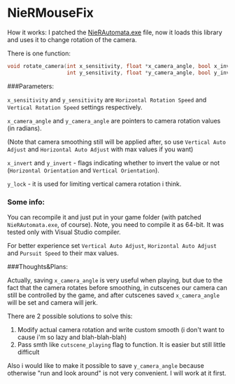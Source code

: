 # NieRMouseFix

How it works: I patched the [NieRAutomata.exe](https://drive.google.com/open?id=1QKWGeUwlmyrZCz3OKd7nNDJbKRup2r3J) file, now it loads this library and uses it to change rotation of the camera.

There is one function:

```c++
void rotate_camera(int x_sensitivity, float *x_camera_angle, bool x_invert, 
                   int y_sensitivity, float *y_camera_angle, bool y_invert, bool y_lock);
```

###Parameters:

`x_sensitivity` and `y_sensitivity` are `Horizontal Rotation Speed` and `Vertical Rotation Speed` settings respectively.

`x_camera_angle` and `y_camera_angle` are pointers to camera rotation values (in radians). 

(Note that camera smoothing still will be applied after, so use `Vertical Auto Adjust` and `Horizontal Auto Adjust` with max values if you want)

`x_invert` and `y_invert` - flags indicating whether to invert the value or not (`Horizontal Orientation` and `Vertical Orientation`).

`y_lock` - it is used for limiting vertical camera rotation i think.

### Some info:
You can recompile it and just put in your game folder (with patched `NieRAutomata.exe`, of course). 
Note, you need to compile it as 64-bit. It was tested only with Visual Studio compiler.

For better experience set `Vertical Auto Adjust`, `Horizontal Auto Adjust` and `Pursuit Speed` to their max values.

###Thoughts&Plans:

Actually, saving `x_camera_angle` is very useful when playing,
but due to the fact that the camera rotates before smoothing, in cutscenes our camera can still be controlled by the game,
and after cutscenes saved `x_camera_angle` will be set and camera will jerk.

There are 2 possible solutions to solve this:
            
1. Modify actual camera rotation and write custom smooth
(i don't want to cause i'm so lazy and blah-blah-blah)
2. Pass smth like `cutscene_playing` flag to function. It is easier but still little difficult

Also i would like to make it possible to save `y_camera_angle` because otherwise "run and look around" is not very convenient.
I will work at it first.